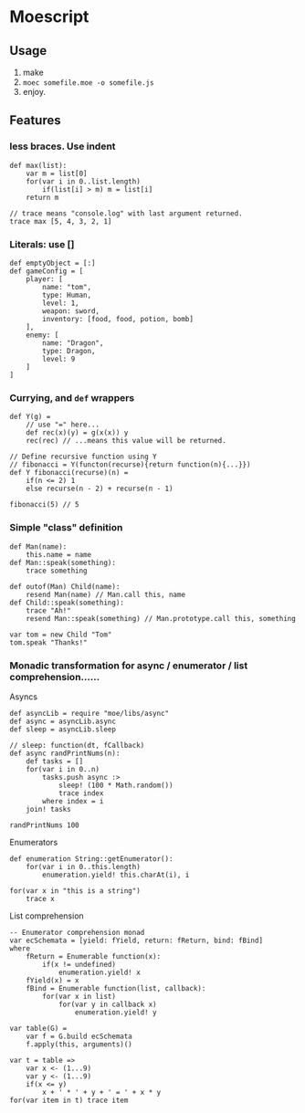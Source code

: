 Moescript
==============

Usage
-----------------

  1. make
  2. `moec somefile.moe -o somefile.js`
  3. enjoy.

Features
-----------------
### less braces. Use indent

	def max(list):
		var m = list[0]
		for(var i in 0..list.length)
			if(list[i] > m) m = list[i]
		return m

	// trace means "console.log" with last argument returned.
	trace max [5, 4, 3, 2, 1]

### Literals: use []
	def emptyObject = [:]
	def gameConfig = [
		player: [
			name: "tom",
			type: Human,
			level: 1,
			weapon: sword,
			inventory: [food, food, potion, bomb]
		],
		enemy: [
			name: "Dragon",
			type: Dragon,
			level: 9
		]
	]

### Currying, and `def` wrappers
	def Y(g) =
		// use "=" here...
		def rec(x)(y) = g(x(x)) y
		rec(rec) // ...means this value will be returned.

	// Define recursive function using Y
	// fibonacci = Y(functon(recurse){return function(n){...}})
	def Y fibonacci(recurse)(n) =
		if(n <= 2) 1
		else recurse(n - 2) + recurse(n - 1)

	fibonacci(5) // 5

### Simple "class" definition
	def Man(name):
		this.name = name
	def Man::speak(something):
		trace something

	def outof(Man) Child(name):
		resend Man(name) // Man.call this, name
	def Child::speak(something):
		trace "Ah!"
		resend Man::speak(something) // Man.prototype.call this, something

	var tom = new Child "Tom"
	tom.speak "Thanks!"

### Monadic transformation for async / enumerator / list comprehension......
Asyncs

	def asyncLib = require "moe/libs/async"
	def async = asyncLib.async
	def sleep = asyncLib.sleep

	// sleep: function(dt, fCallback)
	def async randPrintNums(n):
		def tasks = []
		for(var i in 0..n)
			tasks.push async :>
				sleep! (100 * Math.random())
				trace index
			where index = i
		join! tasks

	randPrintNums 100

Enumerators

	def enumeration String::getEnumerator():
		for(var i in 0..this.length)
			enumeration.yield! this.charAt(i), i

	for(var x in "this is a string")
		trace x

List comprehension

	-- Enumerator comprehension monad
	var ecSchemata = [yield: fYield, return: fReturn, bind: fBind]
	where 
		fReturn = Enumerable function(x):
			if(x != undefined)
				enumeration.yield! x
		fYield(x) = x
		fBind = Enumerable function(list, callback):
			for(var x in list) 
				for(var y in callback x)
					enumeration.yield! y

	var table(G) =
		var f = G.build ecSchemata
		f.apply(this, arguments)()

	var t = table =>
		var x <- (1...9)
		var y <- (1...9)
		if(x <= y)
			x + ' * ' + y + ' = ' + x * y
	for(var item in t) trace item